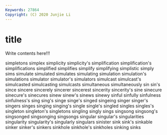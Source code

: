 ```yaml
---
Keywords: 27864
Copyright: (C) 2020 Junjie Li
---
```


# title

Write contents here!!!

simpletons 
simplex 
simplicity
simplicity's 
simplification 
simplification's 
simplifications 
simplified 
simplifies 
simplify 
simplifying 
simplistic 
simply
sims 
simulate 
simulated 
simulates 
simulating 
simulation 
simulation's 
simulations 
simulator 
simulator's
simulators 
simulcast 
simulcast's 
simulcasted 
simulcasting 
simulcasts 
simultaneous 
simultaneously 
sin 
sin's
since 
sincere 
sincerely 
sincerer 
sincerest 
sincerity 
sincerity's 
sine 
sinecure 
sinecure's
sinecures 
sinew 
sinew's 
sinews 
sinewy 
sinful 
sinfully 
sinfulness 
sinfulness's 
sing
sing's 
singe 
singe's 
singed 
singeing 
singer 
singer's 
singers 
singes 
singing
singing's 
single 
single's 
singled 
singles 
singles's 
singleton 
singleton's 
singletons 
singling
singly 
sings 
singsong 
singsong's 
singsonged 
singsonging 
singsongs 
singular 
singular's 
singularities
singularity 
singularity's 
singularly 
singulars 
sinister 
sink 
sink's 
sinkable 
sinker 
sinker's
sinkers 
sinkhole 
sinkhole's 
sinkholes 
sinking 
sinks 
